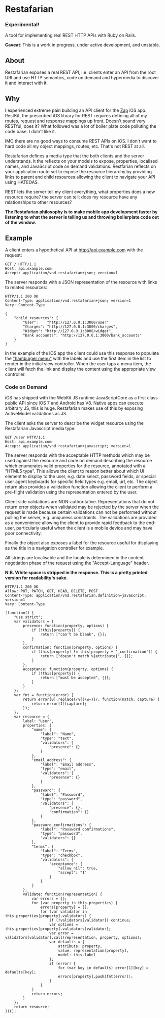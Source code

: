# Restafarian

### Experimental!

A tool for implementing real REST HTTP APIs with Ruby on Rails.

__Caveat__: This is a work in progress, under active development, and unstable.

## About

Restafarian exposes a real REST API, i.e. clients enter an API from the root URI
and use HTTP semantics, code on demand and hypermedia to discover it and interact
with it.

## Why

I experienced extreme pain building an API client for the [Zap](http://paywithzap.com)
iOS app. RestKit, the prescribed iOS library for REST requires defining all of my
routes, request and response mappings up front. Doesn't sound very RESTful,
does it? What followed was a lot of boiler plate code polluting the code base.
I didn't like it.

IMO there are no good ways to consume REST APIs on iOS. I don't want to hard code
all my object mappings, routes, etc. That's not REST at all.

Restafarian defines a media type that the both clients and the server understands.
It the reflects on your models to expose, properties, localised names, and
JavaScript code on demand validations. Restfarian reflects on your application
route set to expose the resource hierarchy by providing links to parent and child
resources allowing the client to navigate your API using HATEOAS.

REST lets the server tell my client everything, what properties does a new
resource require? the server can tell; does my resource have any relationships
to other resources?

__The Restafarian philosophy is to make mobile app development faster by
listening to what the server is telling us and throwing boilerplate code out of the window.__

## Example

A client enters a hypothetical API at http://api.example.com with the request:

```
GET / HTTP/1.1
Host: api.example.com
Accept: application/vnd.restafarian+json; version=1
```

The server responds with a JSON representation of the resource with links to related resources:

```
HTTP/1.1 200 OK
Content-Type: application/vnd.restafarian+json; version=1
Vary: Content-Type

{
    "child_resources": {
        "User":    "http://127.0.0.1:3000/user"
        "Charges": "http://127.0.0.1:3000/charges",
        "Widget": "http://127.0.0.1:3000/widget",
        "Bank accounts": "http://127.0.0.1:3000/bank_accounts"
    }
}

```

In the example of the iOS app the client could use this response to populate the
["hamburger menu"](https://www.google.co.uk/search?q=ios+hamburger+menu) with
the labels and use the first item in the list to render in the initial view
controller. When the user taps a menu item, the client will fetch the link
and display the content using the appropriate view controller.

### Code on Demand

iOS has shipped with the WebKit JS runtime JavaScriptCore as a first class public
API since iOS 7 and Android has V8.
Native apps can execute arbitrary JS, this is huge. Restafarian makes use of this
by exposing ActiveModel validations as JS.

The client asks the server to describe the widget resource using the Restafarian
Javascript media type.

```
GET /user HTTP/1.1
Host: api.example.com
Accept: application/vnd.restafarian+javascript; version=1
```

The server responds with the acceptable HTTP methods which may be used against
the resource and code on demand describing the resource which enumerates valid
properties for the resource, annotated with a "HTML5 type".
This allows the client to reason better about which UI element to display to the
user, e.g. date select, password fields, or special user agent keyboards for
specific field types e.g. email, url, etc.
The object return also provides a validation function allowing the client to
perform a pre-flight validation using the representation entered by the user.

Client side validations are NON-authoritative. Representations that do not
return error objects when validated may be rejected by the server when the
request is made because certain validations can not be performed without polling
the server, e.g. uniquness constraints. The validations are provided as a
convenience allowing the client to provide rapid feedback to the end-user,
particularly useful when the client is a mobile device and may have poor connectivity.

Finally the object also exposes a label for the resource useful for displaying as
the title in a navigation controller for example.

All strings are localisable and the locale is determined in the content negotiation
phase of the request using the "Accept-Language" header.

__N.B. White space is stripped in the response. This is a pretty printed version
for readability's sake.__

```
HTTP/1.1 200 OK
Allow: PUT, PATCH, GET, HEAD, DELETE, POST
Content-Type: application/vnd.restafarian.definition+javascript; version=1
Vary: Content-Type

(function() {
    "use strict";
    var validators = {
        presence: function(property, options) {
            if (!this[property]) {
                return ["can't be blank", {}];
            }
        },
        confirmation: function(property, options) {
            if (this[property] != this[property + '_confirmation']) {
                return ["doesn't match %{attribute}", {}];
            }
        },
        acceptance: function(property, options) {
            if (!this[property]) {
                return ["must be accepted", {}];
            }
        }
    };
    var fmt = function(error) {
        return error[0].replace(/%{(\w+)}/, function(match, capture) {
            return error[1][capture];
        });
    };
    var resource = {
        label: "User",
        properties: {
            "name": {
                "label": "Name",
                "type": "text",
                "validators": {
                    "presence": {}
                }
            },
            "email_address": {
                "label": "Email address",
                "type": "email",
                "validators": {
                    "presence": {}
                }
            },
            "password": {
                "label": "Password",
                "type": "password",
                "validators": {
                    "presence": {},
                    "confirmation": {}
                }
            },
            "password_confirmations": {
                "label": "Password confirmations",
                "type": "password",
                "validators": {}
            },
            "terms": {
                "label": "Terms",
                "type": "checkbox",
                "validators": {
                    "acceptance": {
                        "allow_nil": true,
                        "accept": "1"
                    }
                }
            }
        },
        validate: function(representation) {
            var errors = {};
            for (var property in this.properties) {
                errors[property] = [];
                for (var validator in this.properties[property].validators) {
                    if (!validators[validator]) continue;
                    var options = this.properties[property].validators[validator];
                    var error = validators[validator].call(representation, property, options);
                    var defaults = {
                        attribute: property,
                        value: representation[property],
                        model: this.label
                    };
                    if (error) {
                        for (var key in defaults) error[1][key] = defaults[key];
                        errors[property].push(fmt(error));
                    }
                }
            }
            return errors;
        }
    };
    return resource;
})();
```
